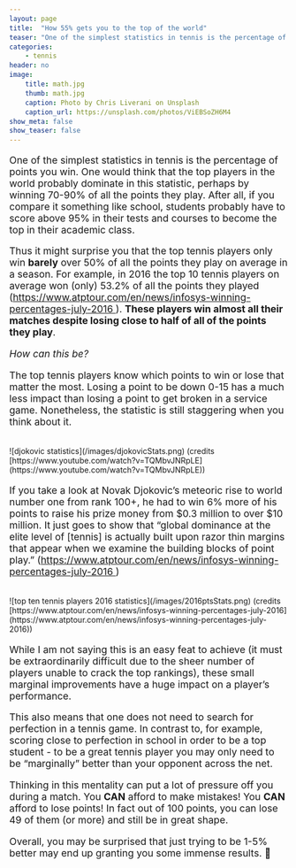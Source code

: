 ```yaml
---
layout: page
title:  "How 55% gets you to the top of the world"
teaser: "One of the simplest statistics in tennis is the percentage of points you win. One would think that the top players in the world probably dominate..."
categories:
    - tennis
header: no
image:
    title: math.jpg
    thumb: math.jpg
    caption: Photo by Chris Liverani on Unsplash
    caption_url: https://unsplash.com/photos/ViEBSoZH6M4
show_meta: false
show_teaser: false
---
```


<p style="font-size: 1.1rem;">One of the simplest statistics in tennis is the percentage of points you win. One would think that the top players in the world probably dominate in this statistic, perhaps by winning 70-90% of all the points they play. After all, if you compare it something like school, students probably have to score above 95% in their tests and courses to become the top in their academic class.</p>

<p style="font-size: 1.1rem;">
Thus it might surprise you that the top tennis players only win <b>barely</b> over 50% of all the points they play on average in a season. For example, in 2016 the top 10 tennis players on average won (only) 53.2% of all the points they played (<a href="https://www.atptour.com/en/news/infosys-winning-percentages-july-2016" target="\_blank" >https://www.atptour.com/en/news/infosys-winning-percentages-july-2016 </a>). <b>These players win almost all their matches despite losing close to half of all of the points they play</b>.
</p>

<p style="font-size: 1.1rem;"><i>How can this be?</i></p>

<p style="font-size: 1.1rem;">
The top tennis players know which points to win or lose that matter the most. Losing a point to be down 0-15 has a much less impact than losing a point to get broken in a service game. Nonetheless, the statistic is still staggering when you think about it.
</p>
<br>
![djokovic statistics](/images/djokovicStats.png)
(credits [https://www.youtube.com/watch?v=TQMbvJNRpLE](https://www.youtube.com/watch?v=TQMbvJNRpLE))

<br>
<p style="font-size: 1.1rem;">
If you take a look at Novak Djokovic’s meteoric rise to world number one from rank 100+, he had to win 6% more of his points to raise his prize money from $0.3 million to over $10 million. It just goes to show that “global dominance at the elite level of [tennis] is actually built upon razor thin margins that appear when we examine the building blocks of point play.” (<a href="https://www.atptour.com/en/news/infosys-winning-percentages-july-2016" target="\_blank" >https://www.atptour.com/en/news/infosys-winning-percentages-july-2016 </a>)</p>
<br>
![top ten tennis players 2016 statistics](/images/2016ptsStats.png)
(credits [https://www.atptour.com/en/news/infosys-winning-percentages-july-2016](https://www.atptour.com/en/news/infosys-winning-percentages-july-2016))

<br>
<p style="font-size: 1.1rem;">
While I am not saying this is an easy feat to achieve (it must be extraordinarily difficult due to the sheer number of players unable to crack the top rankings), these small marginal improvements have a huge impact on a player’s performance. </p>

<p style="font-size: 1.1rem;">
This also means that one does not need to search for perfection in a tennis game. In contrast to, for example, scoring close to perfection in school in order to be a top student - to be a great tennis player you may only need to be “marginally” better than your opponent across the net.
</p>

<p style="font-size: 1.1rem;">
Thinking in this mentality can put a lot of pressure off you during a match. You <b>CAN</b> afford to make mistakes! You <b>CAN</b> afford to lose points! In fact out of 100 points, you can lose 49 of them (or more) and still be in great shape. </p>

<p style="font-size: 1.1rem;">
Overall, you may be surprised that just trying to be 1-5% better may end up granting you some immense results. &#x1F642; </p>
